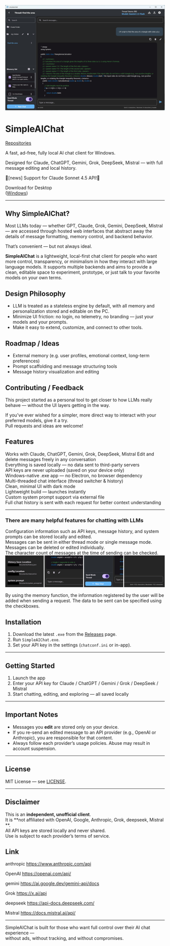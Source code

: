 ![screenshot1](screenshot/6.jpg)  

# SimpleAIChat
[Repositories](https://github.com/sympleaichat/simpleaichat)

A fast, ad-free, fully local AI chat client for Windows.  

Designed for Claude, ChatGPT, Gemini, Grok, DeepSeek, Mistral — with full message editing and local history.

🔔[news] Support for Claude Sonnet 4.5 API!🔔

Download for Desktop<br>
([Windows](https://github.com/sympleaichat/simpleaichat/raw/refs/heads/main/SimpleAIChatSetup.exe)) 

---
## Why SimpleAIChat?

Most LLMs today — whether GPT, Claude, Grok, Gemini, DeepSeek, Mistral — are accessed through hosted web interfaces that abstract away the details of message formatting, memory control, and backend behavior.

That’s convenient — but not always ideal.

**SimpleAIChat** is a lightweight, local-first chat client for people who want more control, transparency, or minimalism in how they interact with large language models. It supports multiple backends and aims to provide a clean, editable space to experiment, prototype, or just talk to your favorite models on your own terms.

## Design Philosophy

- LLM is treated as a stateless engine by default, with all memory and personalization stored and editable on the PC.
- Minimize UI friction: no login, no telemetry, no branding — just your models and your prompts.
- Make it easy to extend, customize, and connect to other tools.

## Roadmap / Ideas

- External memory (e.g. user profiles, emotional context, long-term preferences)
- Prompt scaffolding and message structuring tools
- Message history visualization and editing

## Contributing / Feedback

This project started as a personal tool to get closer to how LLMs really behave — without the UI layers getting in the way.

If you’ve ever wished for a simpler, more direct way to interact with your preferred models, give it a try.  
Pull requests and ideas are welcome!

##  Features

 Works with Claude, ChatGPT, Gemini, Grok, DeepSeek, Mistral
 Edit and delete messages freely in any conversation  
 Everything is saved locally — no data sent to third-party servers  
 API keys are never uploaded (saved on your device only)  
 Windows-native .exe app — no Electron, no browser dependency  
 Multi-threaded chat interface (thread switcher & history)  
 Clean, minimal UI with dark mode  
 Lightweight build — launches instantly  
 Custom system prompt support via external file  
 Full chat history is sent with each request for better context understanding  

---

###  There are many helpful features for chatting with LLMs
Configuration information such as API keys, message history, and system prompts can be stored locally and edited.  
Messages can be sent in either thread mode or single message mode.  
Messages can be deleted or edited individually.  
The character count of messages at the time of sending can be checked.  
![screenshot2](screenshot/3.jpg) 

By using the memory function, the information registered by the user will be added when sending a request. The data to be sent can be specified using the checkboxes.

##  Installation

1. Download the latest `.exe` from the [Releases](https://github.com/your-username/SimpleAIChat/releases) page.
2. Run `SimpleAIChat.exe`.
3. Set your API key in the settings (`chatconf.ini` or in-app).

---

##  Getting Started

1. Launch the app
2. Enter your API key for Claude / ChatGPT / Gemini / Grok / DeepSeek / Mistral
3. Start chatting, editing, and exploring — all saved locally

---

##  Important Notes

- Messages you **edit** are stored only on your device.
- If you re-send an edited message to an API provider (e.g., OpenAI or Anthropic), you are responsible for that content.
- Always follow each provider’s usage policies. Abuse may result in account suspension.

---

##  License

MIT License — see [LICENSE](LICENSE).

---

##  Disclaimer

This is an **independent, unofficial client**.  
It is **not affiliated with OpenAI, Google, Anthropic, Grok, deepseek,  Mistral **.  
All API keys are stored locally and never shared.  
Use is subject to each provider’s terms of service.

##  Link
anthropic https://www.anthropic.com/api

OpenAI https://openai.com/api/

gemini https://ai.google.dev/gemini-api/docs

Grok https://x.ai/api

deepseek https://api-docs.deepseek.com/

Mistral https://docs.mistral.ai/api/


---

SimpleAIChat is built for those who want full control over their AI chat experience —  
without ads, without tracking, and without compromises.
